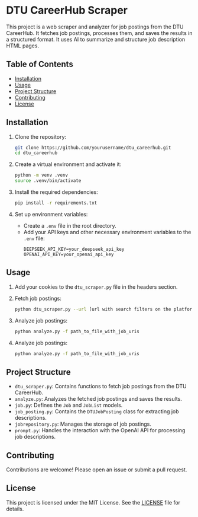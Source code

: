 # DTU CareerHub Scraper

This project is a web scraper and analyzer for job postings from the DTU CareerHub. It fetches job postings, processes them, and saves the results in a structured format.
 It uses AI to summarize and structure job description HTML pages.

## Table of Contents

- [Installation](#installation)
- [Usage](#usage)
- [Project Structure](#project-structure)
- [Contributing](#contributing)
- [License](#license)

## Installation

1. Clone the repository:
    ```bash
    git clone https://github.com/yourusername/dtu_careerhub.git
    cd dtu_careerhub
    ```

2. Create a virtual environment and activate it:
    ```bash
    python -m venv .venv
    source .venv/bin/activate
    ```

3. Install the required dependencies:
    ```bash
    pip install -r requirements.txt
    ```

4. Set up environment variables:
    - Create a `.env` file in the root directory.
    - Add your API keys and other necessary environment variables to the `.env` file:
        ```
        DEEPSEEK_API_KEY=your_deepseek_api_key
        OPENAI_API_KEY=your_openai_api_key
        ```

## Usage

1. Add your cookies to the `dtu_scraper.py` file in the headers section.

2. Fetch job postings:
    ```bash
    python dtu_scraper.py --url [url with search filters on the platform] --out [output file with urls]
    ```

3. Analyze job postings:
    ```bash
    python analyze.py -f path_to_file_with_job_uris
    ```

2. Analyze job postings:
    ```bash
    python analyze.py -f path_to_file_with_job_uris
    ```

## Project Structure

- `dtu_scraper.py`: Contains functions to fetch job postings from the DTU CareerHub.
- `analyze.py`: Analyzes the fetched job postings and saves the results.
- `job.py`: Defines the `Job` and `JobList` models.
- `job_posting.py`: Contains the `DTUJobPosting` class for extracting job descriptions.
- `jobrepository.py`: Manages the storage of job postings.
- `prompt.py`: Handles the interaction with the OpenAI API for processing job descriptions.

## Contributing

Contributions are welcome! Please open an issue or submit a pull request.

## License

This project is licensed under the MIT License. See the [LICENSE](LICENSE) file for details.